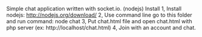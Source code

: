 Simple chat application written with socket.io. (nodejs)
Install
	1, Install nodejs: http://nodejs.org/download/
	2, Use command line go to this folder and run command:
		node chat
	3, Put chat.html file and open chat.html with php server (ex: http://localhost/chat.html) 
	4, Join with an account and chat.
